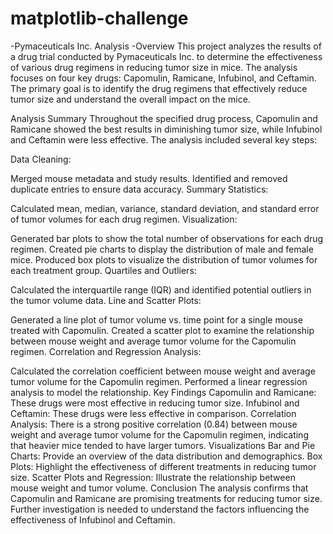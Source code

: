 # matplotlib-challenge
-Pymaceuticals Inc. Analysis
-Overview
This project analyzes the results of a drug trial conducted by Pymaceuticals Inc. to determine the effectiveness of various drug regimens in reducing tumor size in mice. The analysis focuses on four key drugs: Capomulin, Ramicane, Infubinol, and Ceftamin. The primary goal is to identify the drug regimens that effectively reduce tumor size and understand the overall impact on the mice.

Analysis Summary
Throughout the specified drug process, Capomulin and Ramicane showed the best results in diminishing tumor size, while Infubinol and Ceftamin were less effective. The analysis included several key steps:

Data Cleaning:

Merged mouse metadata and study results.
Identified and removed duplicate entries to ensure data accuracy.
Summary Statistics:

Calculated mean, median, variance, standard deviation, and standard error of tumor volumes for each drug regimen.
Visualization:

Generated bar plots to show the total number of observations for each drug regimen.
Created pie charts to display the distribution of male and female mice.
Produced box plots to visualize the distribution of tumor volumes for each treatment group.
Quartiles and Outliers:

Calculated the interquartile range (IQR) and identified potential outliers in the tumor volume data.
Line and Scatter Plots:

Generated a line plot of tumor volume vs. time point for a single mouse treated with Capomulin.
Created a scatter plot to examine the relationship between mouse weight and average tumor volume for the Capomulin regimen.
Correlation and Regression Analysis:

Calculated the correlation coefficient between mouse weight and average tumor volume for the Capomulin regimen.
Performed a linear regression analysis to model the relationship.
Key Findings
Capomulin and Ramicane: These drugs were most effective in reducing tumor size.
Infubinol and Ceftamin: These drugs were less effective in comparison.
Correlation Analysis: There is a strong positive correlation (0.84) between mouse weight and average tumor volume for the Capomulin regimen, indicating that heavier mice tended to have larger tumors.
Visualizations
Bar and Pie Charts: Provide an overview of the data distribution and demographics.
Box Plots: Highlight the effectiveness of different treatments in reducing tumor size.
Scatter Plots and Regression: Illustrate the relationship between mouse weight and tumor volume.
Conclusion
The analysis confirms that Capomulin and Ramicane are promising treatments for reducing tumor size. Further investigation is needed to understand the factors influencing the effectiveness of Infubinol and Ceftamin.
